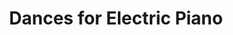 ---
ee_id: '4222'
site: '1'
type: '2'
long_id: 2013-220 Dances for Electric Piano (Performance)
url: 2013-220-dances-for-electric-piano-performance
title: 'Dances for Electric Piano '
year: '2013'
medium: Performance for Korg M1, PA, pianist, concert hall
commission:
dims:
pitch: "​Performance version of my dances record. Very very sick if you were able
  to catch it! OMG. Also .... soooo loud."
ps:
live_url:
related: |-
  [4138] [2013-115-24-Dances-For-The-Electric-Piano] 2013-015 24 Dances For The Electric Piano (SRF-001)
  [4139] [2013-219-24-dances-for-the-electric-piano-long-sleeve-silkscreened-t-shirt] 2013-219 24 Dances For The Electric Piano Long-Sleeve Silkscreened T-Shirt (SRF-012)
  [4140] [2013-221-24-dances-for-electric-piano-drawing-srf-013] 2013-221 24 Dances for Electric Piano (Drawing) (SRF-013)
  [4194] [2013-218-24-dances-for-the-electric-piano] 2013-218 24 Dances For The Electric Piano (Composition)
  [4195] [2013-24-dances-for-the-electric-piano] 2013 ??? 24 Dances For The Electric Piano (Sound)
youtube:
imgs: 24-dances-2013-220-Berlin-02-database-SD.jpg,24-dances-2013-220-MET-01-database-ih.jpg,24-dances-2013-220-ICA-London-2.JPG
subheading: "(Performance) "
display_year: '2015'
download:
add_credit:
add_credits:
related_code:
layout: things-i-made
---